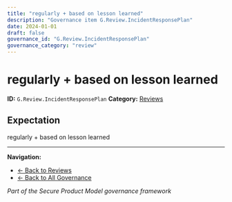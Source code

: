```yaml
---
title: "regularly + based on lesson learned"
description: "Governance item G.Review.IncidentResponsePlan"
date: 2024-01-01
draft: false
governance_id: "G.Review.IncidentResponsePlan"
governance_category: "review"
---
```


# regularly + based on lesson learned

**ID:** `G.Review.IncidentResponsePlan`
**Category:** [Reviews](../)

## Expectation

regularly + based on lesson learned


---

**Navigation:**
- [← Back to Reviews](../)
- [← Back to All Governance](/governance/)

*Part of the Secure Product Model governance framework*
